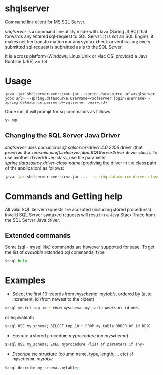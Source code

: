 # shqlserver
Command line client for MS SQL Server.

*shqlserver* is a command line utility made with Java (Spring JDBC) that forwards any entered sql-request to SQL Server. It is not an SQL Engine, it makes neither transformation nor any syntax check or verification; every submitted sql-request is submitted as is to the SQL Server.

It is a cross platform (Windows, Linux/Unix or Mac OS) provided a Java Runtime (JRE) >= 1.8

# Usage

```
java -jar shqlserver-<version>.jar --spring.datasource.url=<sqlserver jdbc url> --spring.datasource.username=<sqlserver login/username> - spring.datasource.password=<sqlserver password>
```

Once run, it will prompt for sql commands as follows

```sh
$> sql
```

## Changing the SQL Server Java Driver
*shqlserver* uses *com.microsoft:sqlserver-driver:4.0.2206* driver (that provides the *com.microsoft.sqlserver.jdbc.SQLServerDriver* driver class). To use another driver/driver-class, use the parameter *spring.datasource.driver-class-name* (prodiving the driver in the class path of the application) as follows:

```sh
java -jar shqlserver-<version>.jar ... --spring.datasource.driver-class-name=<your driver class> -cp <path to the j-driver>
```

# Commands and Getting help
All valid SQL Server requests are accepted (including stored procedures). Invalid SQL Server syntaxed requests will result in a Java Stack Trace from the SQL Server Java driver.

## Extended commands
Some (sql - mysql like) commands are however supported for ease. To get the list of *available extended* sql commands, type

```sh
$>sql help
```

# Examples

* Select the first 10 records from _myschema_, _mytable_, ordered by (auto increment) id (from newest to the oldest)
```sh
$>sql SELECT top 10 * FROM myschema..my_table ORDER BY id DESC
```
or equivalently
```sh
$>sql USE my_schema; SELECT top 10 * FROM my_table ORDER BY id DESC
```

* Execute a stored procedure _myprocedure_ (on _myschema_)
```sh
$>sql USE my_schema; EXEC myprocedure <list of paramters if any>
```

* _Describe_ the structure (column name, type, length, ... etc) of _myschema..mytable_
```sh
$>sql describe my_schema..mytable;
```
